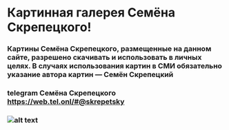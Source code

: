 # Картинная галерея Семёна Скрепецкого!

### Картины Семёна Скрепецкого, размещенные на данном сайте, разрешено скачивать и использовать в личных целях. В случаях использования картин в СМИ обязательно указание автора картин — Семён Скрепецкий

### telegram  Семёна Скрепецкого https://web.tel.onl/#@skrepetsky

### ![alt text]([http://url/to/img.png](https://cdn.pixabay.com/photo/2015/04/23/22/00/tree-736885_1280.jpg)https://cdn.pixabay.com/photo/2015/04/23/22/00/tree-736885_1280.jpg)
